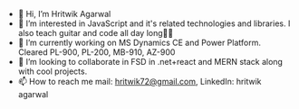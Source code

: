 - 👋 Hi, I’m Hritwik Agarwal  
- 👀 I’m interested in JavaScript and it's related technologies and libraries. I also teach guitar and code all day long👾👾
- 🌱 I’m currently  working on MS Dynamics CE and Power Platform. Cleared PL-900, PL-200, MB-910, AZ-900
- 💞️ I’m looking to collaborate in FSD in .net+react and MERN stack along with cool projects. 
- 📫 How to reach me mail: hritwik72@gmail.com, LinkedIn: hritwik agarwal

<!---
HR199812/HR199812 is a ✨ special ✨ repository because its `README.md` (this file) appears on your GitHub profile.
You can click the Preview link to take a look at your changes.
--->
